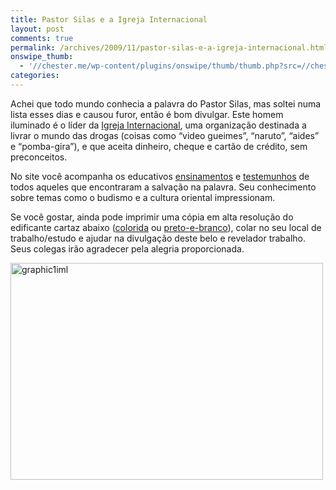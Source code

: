 ```yaml
---
title: Pastor Silas e a Igreja Internacional
layout: post
comments: true
permalink: /archives/2009/11/pastor-silas-e-a-igreja-internacional.html
onswipe_thumb:
  - '//chester.me/wp-content/plugins/onswipe/thumb/thumb.php?src=//chester.me/wp-content/uploads/2009/11/graphic1iml2.jpg&amp;w=600&amp;h=800&amp;zc=1&amp;q=75&amp;f=0'
categories:
---
```

Achei que todo mundo conhecia a palavra do Pastor Silas, mas soltei numa lista esses dias e causou furor, então é bom divulgar. Este homem iluminado é o líder da [Igreja Internacional][1], uma organização destinada a livrar o mundo das drogas (coisas como &#8220;video gueimes&#8221;, &#8220;naruto&#8221;, &#8220;aides&#8221; e &#8220;pomba-gira&#8221;), e que aceita dinheiro, cheque e cartão de crédito, sem preconceitos.

No site você acompanha os educativos [ensinamentos][2] e [testemunhos][3] de todos aqueles que encontraram a salvação na palavra. Seu conhecimento sobre temas como o budismo e a cultura oriental impressionam.

Se você gostar, ainda pode imprimir uma cópia em alta resolução do edificante cartaz abaixo ([colorida][4] ou [preto-e-branco][5]), colar no seu local de trabalho/estudo e ajudar na divulgação deste belo e revelador trabalho. Seus colegas irão agradecer pela alegria proporcionada.

<img class="aligncenter size-full wp-image-3530" src="//chester.me/wp-content/uploads/2009/11/graphic1iml2.jpg" alt="graphic1iml" width="500" height="347" />

 [1]: http://www.igrejainternacional.com/
 [2]: http://www.igrejainternacional.com/artigos/
 [3]: http://www.igrejainternacional.com/testemunhos-de-fe/
 [4]: http://img33.imageshack.us/img33/9889/graphic1iml.jpg
 [5]: http://img102.imageshack.us/img102/5509/graphic1pb.jpg
